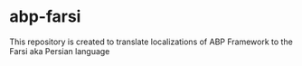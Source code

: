 # abp-farsi
This repository is created to translate localizations of ABP Framework to the Farsi aka Persian language
